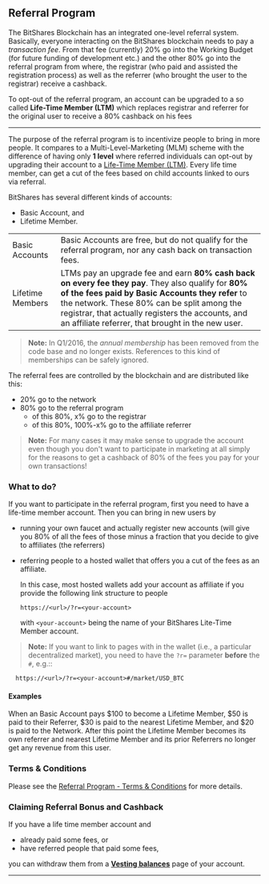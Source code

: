 ## Referral Program

The BitShares Blockchain has an integrated one-level referral system. Basically, everyone interacting on the BitShares blockchain needs to pay a *transaction fee*. From that fee (currently) 20% go into the Working Budget (for future funding of development etc.) and the other 80% go into the referral program from where, the registrar (who paid and assisted the registration process) as well as the referrer (who brought the user to the registrar) receive a cashback. 

To opt-out of the referral program, an account can be upgraded to a so called **Life-Time Member (LTM)** which replaces registrar and referrer for the original user to receive a 80% cashback on his fees

***

The purpose of the referral program is to incentivize people to bring in more people. It compares to a Multi-Level-Marketing (MLM) scheme with the difference of having only **1 level** where referred individuals can opt-out by upgrading their account to a [Life-Time Member (LTM)](/bbf/user_guide/accounts/memberships.md#memberships-and-groups). Every life time member, can get a cut of the fees based on child accounts linked to ours via referral.

BitShares has several different kinds of accounts: 
* Basic Account, and
* Lifetime Member.

|   |   |
|---|---|
|Basic Accounts | Basic Accounts are free, but do not qualify for the referral program, nor any cash back on transaction fees. |
|Lifetime Members | LTMs pay an upgrade fee and earn **80% cash back on every fee they pay**. They also qualify for **80% of the fees paid by Basic Accounts they refer** to the network. These 80% can be split among the registrar, that actually registers the accounts, and an affiliate referrer, that brought in the new user. |

> **Note:** In Q1/2016, the *annual membership* has been removed from the code base and no longer exists. References to this kind of           memberships can be safely ignored.

The referral fees are controlled by the blockchain and are distributed like this:

* 20% go to the network
* 80% go to the referral program
  * of this 80%, x% go to the registrar
  * of this 80%, 100%-x% go to the affiliate referrer

> **Note:** For many cases it may make sense to upgrade the account even though you don't want to participate in marketing at all simply for the reasons to get a cashback of 80% of the fees you pay for your own transactions!

### What to do?

If you want to participate in the referral program, first you need to have a life-time member account. Then you can bring in new users by

* running your own faucet and actually register new accounts (will give you 80% of all the fees of those minus a fraction that you decide to give to affiliates (the referrers)
* referring people to a hosted wallet that offers you a cut of the fees as an affiliate.

  In this case, most hosted wallets add your account as affiliate if you provide the following link structure to people

      https://<url>/?r=<your-account>

  with ``<your-account>`` being the name of your BitShares Lite-Time Member account.

> **Note:** If you want to link to pages with in the wallet (i.e., a particular decentralized market), you need to have the ``?r=`` parameter **before** the ``#``, e.g.::

      https://<url>/?r=<your-account>#/market/USD_BTC


	 	  
			  
#### Examples

When an Basic Account pays $100 to become a Lifetime Member, $50 is paid to their Referrer, $30 is paid to the nearest Lifetime Member, and $20 is paid to the Network. After this point the Lifetime Member becomes its own referrer and nearest Lifetime Member and its prior Referrers no longer get any revenue from this user.

### Terms & Conditions

Please see the [Referral Program - Terms & Conditions](https://bitshares.org/referral-program-terms-and-conditions/) for
more details.

### Claiming Referral Bonus and Cashback

If you have a life time member account and 

* already paid some fees, or
* have referred people that paid some fees,

you can withdraw them from a [**Vesting balances**](/bbf/user_guide/accounts/vesting-balance.md#vesting-balances) page of your account.


***
